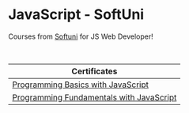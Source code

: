 # JavaScript - SoftUni

Courses from [Softuni](softuni.bg) for JS Web Developer!

<br/>

| Certificates                                                                                        |
| --------------------------------------------------------------------------------------------------- |
| [Programming Basics with JavaScript](https://softuni.bg/certificates/details/131310/eb3fe4e2)       |
| [Programming Fundamentals with JavaScript](https://softuni.bg/certificates/details/139092/d69bc3df) |